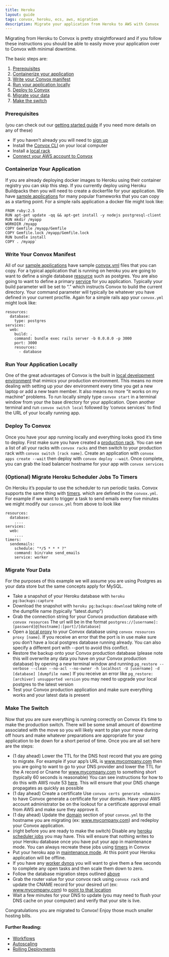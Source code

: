 ```yaml
---
title: Heroku
layout: guide
tags: convox, heroku, ecs, aws, migration
description: Migrate your application from Heroku to AWS with Convox
---
```


Migrating from Heroku to Convox is pretty straightforward and if you follow these instructions you should be able to easily move your application over to Convox with minimal downtime.

The basic steps are:

1. [Prerequisites](#prerequisites)
2. [Containerize your application](#containerize-your-application)
3. [Write your Convox manifest](#write-your-convox-manifest)
4. [Run your application locally](#run-your-application-locally)
5. [Deploy to Convox](#deploy-to-convox)
6. [Migrate your data](#migrate-your-data)
7. [Make the switch](#make-the-switch)

### Prerequisites

(you can check out our [getting started guide](https://docs.convox.com/introduction/getting-started) if you need more details on any of these)

- If you haven’t already you will need to [sign up](https://console.convox.com/signup)
- Install the [Convox CLI](https://docs.convox.com/introduction/installation) on your local computer
- Install a [local rack](https://docs.convox.com/development/running-locally)
- [Connect your AWS account to Convox](https://docs.convox.com/console/aws-integration)

### Containerize Your Application

If you are already deploying docker images to Heroku using their container registry you can skip this step. If you currently deploy using Heroku Buildpacks then you will need to create a dockerfile for your application. We have [sample applications](https://github.com/convox-examples/) for many popular frameworks that you can copy as a starting point. For a simple rails application a docker file might look like:

```
FROM ruby:2.5
RUN apt-get update -qq && apt-get install -y nodejs postgresql-client
RUN mkdir /myapp
WORKDIR /myapp
COPY Gemfile /myapp/Gemfile
COPY Gemfile.lock /myapp/Gemfile.lock
RUN bundle install
COPY . /myapp`
```

### Write Your Convox Manifest

All of our [sample applications](https://github.com/convox-examples/) have sample [convox.yml](https://docs.convox.com/application/convox-yml) files that you can copy. For a typical application that is running on heroku you are going to want to define a single database [resource](https://docs.convox.com/application/resources) such as postgres. You are also going to want to define a primary [service](https://docs.convox.com/application/services) for you application. Typically your build parameter will be set to “.” which instructs Convox to build the current directory. Your command parameter will typically be whatever you have defined in your current procfile. Again for a simple rails app your `convox.yml` might look like:

```
resources:
  database:
    type: postgres
services:
  web:
    build: .
    command: bundle exec rails server -b 0.0.0.0 -p 3000
    port: 3000
    resources:
      - database
```

### Run Your Application Locally

One of the great advantages of Convox is the built in [local development environment](https://docs.convox.com/development/running-locally) that mimics your production environment. This means no more dealing with setting up your dev environment every time you get a new laptop or add a new team member. It also means no more “it works on my machine” problems. To run locally simply type  `convox start` in a terminal window from your the base directory for your application. Open another terminal and run `convox switch local` followed by ‘convox services` to find the URL of your locally running app.

### Deploy To Convox

Once you have your app running locally and everything looks good it’s time to deploy. First make sure you have created a [production rack](https://docs.convox.com/introduction/getting-started#install-an-aws-rack). You can see a list of all your racks with `convox racks` and then switch to your production rack with `convox switch [rack name]`. Create an application with `convox apps create --wait` then deploy with `convox deploy --wait`. Once complete, you can grab the load balancer hostname for your app with `convox services`

### (Optional) Migrate Heroku Scheduler Jobs To Timers

On Heroku it’s popular to use the scheduler to run periodic tasks. Convox supports the same thing with [timers](https://docs.convox.com/application/timers). which are defined in the `convox.yml`. For example if we want to trigger a task to send emails every five minutes we might modify our `convox.yml` from above to look like

```
resources:
  database:
    ....
services:
  web:
    ....
timers:
  sendemails:
    schedule: "*/5 * * * ?"
    command: bin/rake send_emails
    service: worker
```

### Migrate Your Data

For the purposes of this example we will assume you are using Postgres as your data store but the same concepts apply for MySQL.

- Take a snapshot of your Heroku database with `heroku pg:backups:capture`
- Download the snapshot with `heroku pg:backups:download` taking note of the dumpfile name (typically “latest.dump”)
- Grab the connection string for your Convox production database with `convox resources` The url will be in the format `postgres://[username]:[password]@[hostname]:[port]/[database]`
- Open a [local proxy](https://docs.convox.com/management/resources) to your Convox database using `convox resources proxy [name]`. If you receive an error that the port is in use make sure you don’t have a local postgres database running already. You can also specify a different port with --port to avoid this conflict.
- Restore the backup onto your Convox production database (please note this will overwrite any data you have on your Convox production database) by opening a new terminal window and running `pg_restore --verbose --clean --no-acl --no-owner -h localhost -U [username] -d [database] [dumpfile name]` If you receive an error like `pg_restore: [archiver] unsupported version` you may need to upgrade your local postgres to the latest version
- Test your Convox production application and make sure everything works and your latest data is present

### Make The Switch

Now that you are sure everything is running correctly on Convox it’s time to make the production switch. There will be some small amount of downtime associated with the move so you will likely want to plan your move during off hours and make whatever preparations are appropriate for your application to be down for a short period of time. Once you are all set here are the steps:

- (1 day ahead) Lower the TTL for the DNS host record that you are going to migrate. For example if your app’s URL is www.mycompany.com then you are going to want to go to your DNS provider and lower the TTL for the A record or Cname for www.mycompany.com to something short (typically 60 seconds is reasonable) You can see instructions for how to do this with AWS route 53 [here](https://docs.aws.amazon.com/Route53/latest/DeveloperGuide/resource-record-sets-values-basic.html#rrsets-values-basic-ttl). This will ensure that your DNS change propagates as quickly as possible
- (1 day ahead) Create a certificate
  Use `convox certs generate <domain>` to have Convox generate a certificate for your domain. Have your AWS account administrator be on the lookout for a certificate approval email from AWS and make sure they approve it.
- (1 day ahead) Update the [domain](https://docs.convox.com/deployment/custom-domains) section of your `convox.yml` to the hostname you are migrating (ex: www.mycompany.com) and redeploy your Convox application.
- (right before you are ready to make the switch)
  Disable any [heroku scheduler jobs](https://devcenter.heroku.com/articles/scheduler) you may have. This will ensure that nothing writes to your Heroku database once you have put your app in maintenance mode. You can always recreate these jobs using [timers](#optional-migrate-heroku-scheduler-jobs-to-timers) in Convox
- Put your heroku app in [maintenance mode](https://devcenter.heroku.com/articles/maintenance-mode). At this point your Heroku application will be offline.
- If you have any [worker dynos](https://devcenter.heroku.com/articles/background-jobs-queueing) you will want to give them a few seconds to complete any open tasks and then scale them down to zero.
- Follow the database migration steps outlined [above](#migrate-your-data)
- Grab the router value for your convox rack using `convox rack` and update the CNAME record for your desired url (ex: www.mycompany.com) to [point to that location](https://docs.convox.com/deployment/custom-domains#configuring-dns)
- Wait a few minutes for your DNS to update (you may need to flush your DNS cache on your computer) and verify that your site is live.

Congratulations you are migrated to Convox! Enjoy those much smaller hosting bills.

#### Further Reading:

- [Workflows](https://docs.convox.com/console/workflows)
- [Autoscaling](https://docs.convox.com/deployment/scaling)
- [Rolling Deployments](https://docs.convox.com/deployment/rolling-updates)
